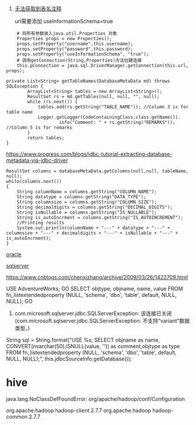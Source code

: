 <!--
 * @Author: wjn
 * @Date: 2020-10-15 10:05:18
 * @LastEditors: wjn
 * @LastEditTime: 2020-10-17 10:32:13
-->
1. [无法获取到表名注释](https://stackoverflow.com/questions/14146230/retrieve-mysql-table-comment-using-databasemetadata)

    url需要添加  useInformationSchema=true


```
    # 将所有参数装入java.util.Properties 对象
    Properties props = new Properties();
    props.setProperty("username",this.username);
    props.setProperty("password",this.password); 
    props.setProperty("useInformationSchema", "true");
    # 调用getConnection(String,Properties)方法创建连接
    this.pConnection = java.sql.DriverManager.getConnection(this.url, props);
```
```
private List<String> getTableNames(DatabaseMetaData md) throws SQLException {
        ArrayList<String> tables = new ArrayList<String>();
        ResultSet rs = md.getTables(null, null, "", null);
        while (rs.next()) {
            tables.add(rs.getString("TABLE_NAME")); //Column 3 is for table name
            Logger.getLogger(CodeContainingClass.class.getName()).
                    info("Comment: " + rs.getString("REMARKS")); //Column 5 is for remarks
        }
        return tables;
}
```
https://www.progress.com/blogs/jdbc-tutorial-extracting-database-metadata-via-jdbc-driver
```
ResultSet columns = databaseMetaData.getColumns(null,null, tableName, null);
while(columns.next())
{
    String columnName = columns.getString("COLUMN_NAME");
    String datatype = columns.getString("DATA_TYPE");
    String columnsize = columns.getString("COLUMN_SIZE");
    String decimaldigits = columns.getString("DECIMAL_DIGITS");
    String isNullable = columns.getString("IS_NULLABLE");
    String is_autoIncrment = columns.getString("IS_AUTOINCREMENT");
    //Printing results
    System.out.println(columnName + "---" + datatype + "---" + columnsize + "---" + decimaldigits + "---" + isNullable + "---" + is_autoIncrment);
}
```

[oracle](https://stackoverflow.com/questions/37612183/how-to-get-column-comments-in-jdbc) 


[sqlserver](https://github.com/microsoft/mssql-jdbc/issues/646)


https://www.cnblogs.com/chenxizhang/archive/2009/03/26/1422709.html

USE AdventureWorks;
GO
SELECT objtype, objname, name, value
FROM fn_listextendedproperty (NULL, 'schema', 'dbo', 'table', default, NULL, NULL);
GO



1. com.microsoft.sqlserver.jdbc.SQLServerException: 该连接已关闭(com.microsoft.sqlserver.jdbc.SQLServerException: 不支持“variant”数据类型。)


String sql = String.format("USE %s; SELECT objname as name, CONVERT(nvarchar(50),ISNULL(value, '')) as comment,objtype as type FROM fn_listextendedproperty (NULL, 'schema', 'dbo', 'table', default, NULL, NULL);", this.jdbcSourceInfo.getDatabase());




# hive 

java.lang.NoClassDefFoundError: org/apache/hadoop/conf/Configuration

<dependency>
    <groupId>org.apache.hadoop</groupId>
    <artifactId>hadoop-client</artifactId>
    <version>2.7.7</version>
</dependency>

<dependency>
  <groupId>org.apache.hadoop</groupId>
  <artifactId>hadoop-common</artifactId>
  <version>2.7.7</version>
</dependency>
